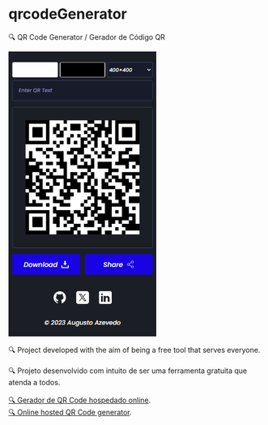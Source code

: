 # qrcodeGenerator
🔍 QR Code Generator / Gerador de Código QR

<img src="screenshot.png" alt="Screenshot">

🔍 Project developed with the aim of being a free tool that serves everyone.
<br>
<br>
🔍 Projeto desenvolvido com intuito de ser uma ferramenta gratuita que atenda a todos.
<br>
<br>
<a href="https://main.d2n3362xet2yxj.amplifyapp.com/"> 🔍 Gerador de QR Code hospedado online</a>.
<br>
<a href="https://main.d2n3362xet2yxj.amplifyapp.com/"> 🔍 Online hosted QR Code generator</a>.
